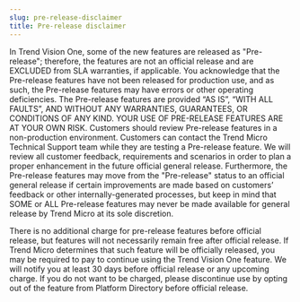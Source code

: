 ```yaml
---
slug: pre-release-disclaimer
title: Pre-release disclaimer
---
```


In Trend Vision One, some of the new features are released as "Pre-release"; therefore, the features are not an official release and are EXCLUDED from SLA warranties, if applicable. You acknowledge that the Pre-release features have not been released for production use, and as such, the Pre-release features may have errors or other operating deficiencies. The Pre-release features are provided “AS IS”, “WITH ALL FAULTS”, AND WITHOUT ANY WARRANTIES, GUARANTEES, OR CONDITIONS OF ANY KIND. YOUR USE OF PRE-RELEASE FEATURES ARE AT YOUR OWN RISK. Customers should review Pre-release features in a non-production environment. Customers can contact the Trend Micro Technical Support team while they are testing a Pre-release feature. We will review all customer feedback, requirements and scenarios in order to plan a proper enhancement in the future official general release. Furthermore, the Pre-release features may move from the "Pre-release" status to an official general release if certain improvements are made based on customers’ feedback or other internally-generated processes, but keep in mind that SOME or ALL Pre-release features may never be made available for general release by Trend Micro at its sole discretion.

There is no additional charge for pre-release features before official release, but features will not necessarily remain free after official release. If Trend Micro determines that such feature will be officially released, you may be required to pay to continue using the Trend Vision One feature. We will notify you at least 30 days before official release or any upcoming charge. If you do not want to be charged, please discontinue use by opting out of the feature from Platform Directory before official release.
